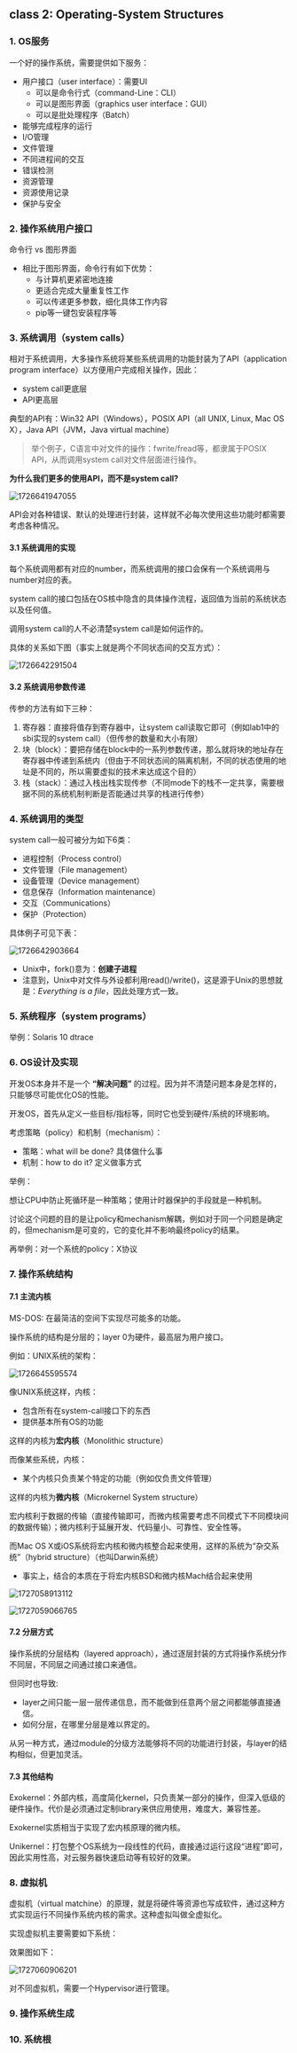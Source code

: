 ## class 2: Operating-System Structures

### 1. OS服务

一个好的操作系统，需要提供如下服务：
- 用户接口（user interface）：需要UI
    - 可以是命令行式（command-Line：CLI）
    - 可以是图形界面（graphics user interface：GUI）
    - 可以是批处理程序（Batch）
- 能够完成程序的运行
- I/O管理
- 文件管理
- 不同进程间的交互
- 错误检测
- 资源管理
- 资源使用记录
- 保护与安全

### 2. 操作系统用户接口

命令行 vs 图形界面
- 相比于图形界面，命令行有如下优势：
    - 与计算机更紧密地连接
    - 更适合完成大量重复性工作
    - 可以传递更多参数，细化具体工作内容
    - pip等一键包安装程序等

### 3. 系统调用（system calls）

相对于系统调用，大多操作系统将某些系统调用的功能封装为了API（application program interface）以方便用户完成相关操作，因此：
- system call更底层
- API更高层

典型的API有：Win32 API（Windows），POSIX API（all UNIX, Linux, Mac OS X），Java API（JVM，Java virtual machine）

> 举个例子，C语言中对文件的操作：fwrite/fread等，都隶属于POSIX API，从而调用system call对文件层面进行操作。

**为什么我们更多的使用API，而不是system call?**

![1726641947055](image/class2/1726641947055.png)

API会对各种错误、默认的处理进行封装，这样就不必每次使用这些功能时都需要考虑各种情况。

#### 3.1 系统调用的实现

每个系统调用都有对应的number，而系统调用的接口会保有一个系统调用与number对应的表。

system call的接口包括在OS核中隐含的具体操作流程，返回值为当前的系统状态以及任何值。

调用system call的人不必清楚system call是如何运作的。

具体的关系如下图（事实上就是两个不同状态间的交互方式）：

![1726642291504](image/class2/1726642291504.png)

#### 3.2 系统调用参数传递

传参的方法有如下三种：

1. 寄存器：直接将值存到寄存器中，让system call读取它即可（例如lab1中的sbi实现的system call）（但传参的数量和大小有限）
2. 块（block）：要把存储在block中的一系列参数传递，那么就将块的地址存在寄存器中传递到系统内（但由于不同状态间的隔离机制，不同的状态使用的地址是不同的，所以需要虚拟的技术来达成这个目的）
3. 栈（stack）：通过入栈出栈实现传参（不同mode下的栈不一定共享，需要根据不同的系统机制判断是否能通过共享的栈进行传参）

### 4. 系统调用的类型

system call一般可被分为如下6类：
- 进程控制（Process control）
- 文件管理（File management）
- 设备管理（Device management）
- 信息保存（Information maintenance）
- 交互（Communications）
- 保护（Protection）

具体例子可见下表：

![1726642903664](image/class2/1726642903664.png)

- Unix中，fork()意为：**创建子进程**
- 注意到，Unix中对文件与外设都利用read()/write()，这是源于Unix的思想就是：*Everything is a file*，因此处理方式一致。

### 5. 系统程序（system programs）

举例：Solaris 10 dtrace

### 6. OS设计及实现

开发OS本身并不是一个 **“解决问题”** 的过程。因为并不清楚问题本身是怎样的，只能够尽可能优化OS的性能。

开发OS，首先从定义一些目标/指标等，同时它也受到硬件/系统的环境影响。

考虑策略（policy）和机制（mechanism）：
- 策略：what will be done? 具体做什么事
- 机制：how to do it? 定义做事方式

举例：

想让CPU中防止死循环是一种策略；使用计时器保护的手段就是一种机制。

讨论这个问题的目的是让policy和mechanism解耦，例如对于同一个问题是确定的，但mechanism是可变的，它的变化并不影响最终policy的结果。

再举例：对一个系统的policy：X协议

### 7. 操作系统结构

#### 7.1 主流内核

MS-DOS: 在最简洁的空间下实现尽可能多的功能。

操作系统的结构是分层的；layer 0为硬件，最高层为用户接口。

例如：UNIX系统的架构：

![1726645595574](image/class2/1726645595574.png)

像UNIX系统这样，内核：

- 包含所有在system-call接口下的东西
- 提供基本所有OS的功能

这样的内核为**宏内核**（Monolithic structure）

而像某些系统，内核：

- 某个内核只负责某个特定的功能（例如仅负责文件管理）

这样的内核为**微内核**（Microkernel System structure）

宏内核利于数据的传输（直接传输即可，而微内核需要考虑不同模式下不同模块间的数据传输）；微内核利于延展开发、代码量小、可靠性、安全性等。

而Mac OS X或iOS系统将宏内核和微内核整合起来使用，这样的系统为“杂交系统”（hybrid structure）（也叫Darwin系统）

- 事实上，结合的本质在于将宏内核BSD和微内核Mach结合起来使用

![1727058913112](image/class2/1727058913112.png)

![1727059066765](image/class2/1727059066765.png)

#### 7.2 分层方式

操作系统的分层结构（layered approach），通过逐层封装的方式将操作系统分作不同层，不同层之间通过接口来通信。

但同时也导致:

- layer之间只能一层一层传递信息，而不能做到任意两个层之间都能够直接通信。
- 如何分层，在哪里分层是难以界定的。

从另一种方式，通过module的分级方法能够将不同的功能进行封装，与layer的结构相似，但更加灵活。

#### 7.3 其他结构

Exokernel：外部内核，高度简化kernel，只负责某一部分的操作，但深入低级的硬件操作。代价是必须通过定制library来供应用使用，难度大，兼容性差。

Exokernel实质相当于实现了宏内核原理的微内核。

Unikernel：打包整个OS系统为一段线性的代码，直接通过运行这段“进程”即可，因此实用性高，对云服务器快速启动等有较好的效果。

### 8. 虚拟机

虚拟机（virtual matchine）的原理，就是将硬件等资源也写成软件，通过这种方式实现运行不同操作系统内核的需求。这种虚拟叫做全虚拟化。

实现虚拟机主要需要如下系统：

效果图如下：

![1727060906201](image/class2/1727060906201.png)

对不同虚拟机，需要一个Hypervisor进行管理。

### 9. 操作系统生成

### 10. 系统根
